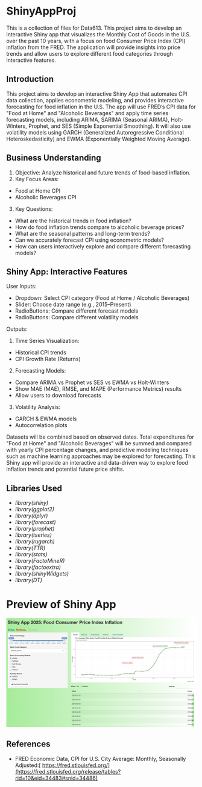 # ShinyAppProj
This is a collection of files for Data613. This project aims to develop an interactive Shiny app that visualizes the Monthly Cost of Goods in the U.S. over the past 10 years, with a focus on food Consumer Price Index (CPI) inflation from the FRED. The application will provide insights into price trends and allow users to explore different food categories through interactive features.

## Introduction
This project aims to develop an interactive Shiny App that automates CPI data collection, applies econometric modeling, and provides interactive forecasting for food inflation in the U.S. The app will use FRED’s CPI data for "Food at Home" and "Alcoholic Beverages" and apply time series forecasting models, including ARIMA, SARIMA (Seasonal ARIMA), Holt-Winters, Prophet, and SES (Simple Exponential Smoothing). It will also use volatility models using GARCH (Generalized Autoregressive Conditional Heteroskedasticity) and EWMA (Exponentially Weighted Moving Average).

## Business Understanding

1. Objective: Analyze historical and future trends of food-based inflation.
2. Key Focus Areas:
- Food at Home CPI
- Alcoholic Beverages CPI
3. Key Questions:
- What are the historical trends in food inflation?
- How do food inflation trends compare to alcoholic beverage prices?
- What are the seasonal patterns and long-term trends?
- Can we accurately forecast CPI using econometric models?
- How can users interactively explore and compare different forecasting models?

## Shiny App: Interactive Features

User Inputs:
- Dropdown: Select CPI category (Food at Home / Alcoholic Beverages)
- Slider: Choose date range (e.g., 2015–Present)
- RadioButtons: Compare different forecast models
- RadioButtons: Compare different volatility models

Outputs:
1. Time Series Visualization:
  - Historical CPI trends
  - CPI Growth Rate (Returns)
2. Forecasting Models:
  - Compare ARIMA vs Prophet vs SES vs EWMA vs Holt-Winters
  - Show MAE (MAE), RMSE, and MAPE (Performance Metrics) results
  - Allow users to download forecasts
3. Volatility Analysis:
  - GARCH & EWMA models
  - Autocorrelation plots

Datasets will be combined based on observed dates. Total expenditures for "Food at Home" and "Alcoholic Beverages" will be summed and compared with yearly CPI percentage changes, and predictive modeling techniques such as machine learning approaches may be explored for forecasting. This Shiny app will provide an interactive and data-driven way to explore food inflation trends and potential future price shifts.

## Libraries Used

- *library(shiny)*
- *library(ggplot2)*
- *library(dplyr)*
- *library(forecast)*
- *library(prophet)*
- *library(tseries)*
- *library(rugarch)*
- *library(TTR)*
- *library(stats)*
- *library(FactoMineR)*
- *library(factoextra)*
- *library(shinyWidgets)*
- *library(DT)*

# Preview of Shiny App

![](images/updated_shiny_dashboard.png)

## References
 - FRED Economic Data, CPI for U.S. City Average: Monthly, Seasonally Adjusted:[ https://fred.stlouisfed.org/](https://fred.stlouisfed.org/release/tables?rid=10&eid=34483#snid=34486)
